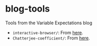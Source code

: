# blog-tools
Tools from the Variable Expectations blog

- `interactive-browser/`: From [here](https://akshay.bio/blog/interactive-browser/).
- `Chatterjee-coefficient/`: From [here](https://akshay.bio/blog/Chatterjee-coefficient/).